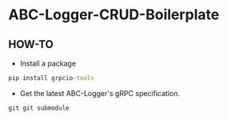 # ABC-Logger-CRUD-Boilerplate


## HOW-TO
* Install a package
```cmd
pip install grpcio-tools
```

* Get the latest ABC-Logger's gRPC specification.
```cmd
git git submodule
```